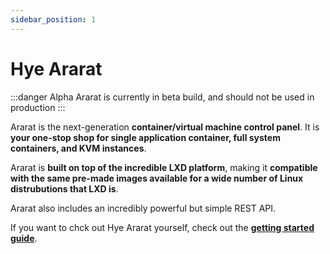 ```yaml
---
sidebar_position: 1
---
```


# Hye Ararat
:::danger Alpha
Ararat is currently in beta build, and should not be used in production
:::

Ararat is the next-generation **container/virtual machine control panel**. It is **your one-stop shop for single application container, full system containers, and KVM instances**.

Ararat is **built on top of the incredible LXD platform**, making it **compatible with the same pre-made images available for a wide number of Linux distrubutions that LXD is**.

Ararat also includes an incredibly powerful but simple REST API.

If you want to chck out Hye Ararat yourself, check out the **[getting started guide](category/getting-started)**.
